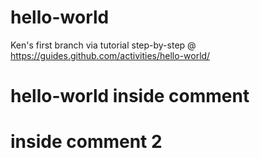 # hello-world
Ken's first branch via tutorial step-by-step @ https://guides.github.com/activities/hello-world/
# hello-world inside comment
#             inside comment 2
